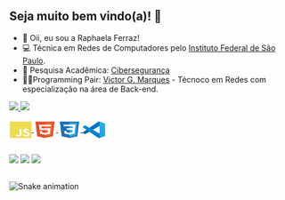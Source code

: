 ## Seja muito bem vindo(a)! 💖
- 👋 Oii, eu sou a Raphaela Ferraz!
- 💻 Técnica em Redes de Computadores pelo [Instituto Federal de São Paulo](https://ptb.ifsp.edu.br/).
- 🔎 Pesquisa Acadêmica: [Cibersegurança](https://github.com/raphaelaferraz/cyber_sec_info/)
- 🧑‍💻Programming Pair: [Victor G. Marques](https://github.com/VictorGM01/) - Técnoco em Redes com especialização na área de Back-end. 

<div>
  <a href="https://github.com/raphaelaferraz">
  <img height="140em" src="https://github-readme-stats.vercel.app/api?username=raphaelaferraz&show_icons=true&theme=radical&include_all_commits=true&count_private=true"/>
  <img height="140em" src="https://github-readme-stats.vercel.app/api/top-langs/?username=raphaelaferraz&layout=compact&langs_count=7&theme=radical"/>
</div>
  <div style="display: inline_block"><br>
  <img align="center" alt="Raphaela-Js" height="30" width="40" src="https://raw.githubusercontent.com/devicons/devicon/master/icons/javascript/javascript-plain.svg">
  <img align="center" alt="Raphaela-HTML" height="30" width="40" src="https://raw.githubusercontent.com/devicons/devicon/master/icons/html5/html5-original.svg">
  <img align="center" alt="Raphaela-CSS" height="30" width="40" src="https://raw.githubusercontent.com/devicons/devicon/master/icons/css3/css3-original.svg">
  <img align="center" alt="Raphaela-VScode" height="30" width="40" src="https://github.com/devicons/devicon/blob/master/icons/vscode/vscode-original.svg">
</div>
  
  ##
  
<div>
  <a href="https://instagram.com/raphaferraz__" target="_blank"><img src="https://img.shields.io/badge/-Instagram-%23E4405F?style=for-the-badge&logo=instagram&logoColor=white" target="_blank"></a>
  <a href = "mailto:raphaelagferraz2@gmail.com"><img src="https://img.shields.io/badge/-Gmail-D14836?style=for-the-badge&logo=gmail&logoColor=white" target="_blank"></a>
  <a href="https://www.linkedin.com/in/raphaela-guiland-ferraz-32a980214" target="_blank"><img src="https://img.shields.io/badge/-LinkedIn-%230077B5?style=for-the-badge&logo=linkedin&logoColor=white" target="_blank"></a> 
</div> 
  
  ## 
  
   ![Snake animation](https://github.com/raphaelaferraz/raphaelaferraz/blob/output/github-contribution-grid-snake.svg)
